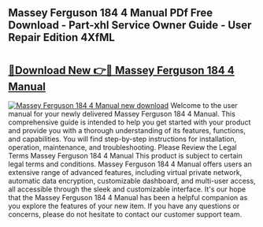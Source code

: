 ## Massey Ferguson 184 4 Manual PDf Free Download - Part-xhl Service Owner Guide - User Repair Edition 4XfML

# <h2><a href="http://bc87308.oget.top/?id=Massey+Ferguson+184+4+Manual">🔗Download New 👉🔴 Massey Ferguson 184 4 Manual</a></h2>

[![Massey Ferguson 184 4 Manual new download](https://i.imgur.com/5g1atiW.png)](http://bc87308.oget.top/?id=Massey+Ferguson+184+4+Manual)
Welcome to the user manual for your newly delivered Massey Ferguson 184 4 Manual. This comprehensive guide is intended to help you get started with your product and provide you with a thorough understanding of its features, functions, and capabilities. You will find step-by-step instructions for installation, operation, maintenance, and troubleshooting. Please Review the Legal Terms Massey Ferguson 184 4 Manual This product is subject to certain legal terms and conditions. Massey Ferguson 184 4 Manual offers users an extensive range of advanced features, including virtual private network, automatic data encryption, customizable dashboard, and multi-user access, all accessible through the sleek and customizable interface. It's our hope that the Massey Ferguson 184 4 Manual has been a helpful companion as you explore the features of your new item. If you have any questions or concerns, please do not hesitate to contact our customer support team.
